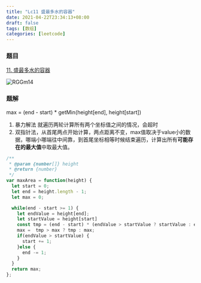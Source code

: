 ```yaml
---
title: "Lc11 盛最多水的容器"
date: 2021-04-22T23:34:13+08:00
draft: false
tags: [数组]
categories: [leetcode]
---
```


### 题目

[11. 盛最多水的容器](https://leetcode-cn.com/problems/container-with-most-water/)

![RGGm14](https://blog-img-1256179672.cos.ap-shanghai.myqcloud.com/img/RGGm14.png)



### 题解

max = (end - start) * getMin(height[end], height[start])

1. 暴力解法 就遍历两轮计算所有两个坐标值之间的情况，会超时
2. 双指针法，从首尾两点开始计算，两点距离不变，max值取决于value小的数据，哪端小哪端往中间靠，到首尾坐标相等时候结束遍历，计算出所有**可能存在的最大值**中取最大值。

```javascript
/**
 * @param {number[]} height
 * @return {number}
 */
var maxArea = function(height) {
  let start = 0;
  let end = height.length - 1;
  let max = 0;

  while(end - start >= 1) {
    let endValue = height[end];
    let startValue = height[start] 
    const tmp = (end - start) * (endValue > startValue ? startValue : endValue);
    max =  tmp > max ? tmp : max;
    if(endValue > startValue) {
      start += 1;
    }else {
      end -= 1;
    }    
  }
  return max;
};
```

